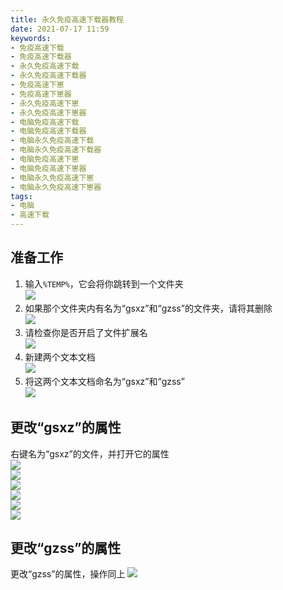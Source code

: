 ```yaml
---
title: 永久免疫高速下载器教程
date: 2021-07-17 11:59
keywords:
- 免疫高速下载
- 免疫高速下载器
- 永久免疫高速下载
- 永久免疫高速下载器
- 免疫高速下崽
- 免疫高速下崽器
- 永久免疫高速下崽
- 永久免疫高速下崽器
- 电脑免疫高速下载
- 电脑免疫高速下载器
- 电脑永久免疫高速下载
- 电脑永久免疫高速下载器
- 电脑免疫高速下崽
- 电脑免疫高速下崽器
- 电脑永久免疫高速下崽
- 电脑永久免疫高速下崽器
tags:
- 电脑
- 高速下载
---
```


## 准备工作
1. 输入`%TEMP%`，它会将你跳转到一个文件夹  
![](http://cdn.xyz8848.cf/img/blog/7/1.png)
2. 如果那个文件夹内有名为“gsxz”和“gzss”的文件夹，请将其删除  
![](http://cdn.xyz8848.cf/img/blog/7/2.png)
3. 请检查你是否开启了文件扩展名  
![](http://cdn.xyz8848.cf/img/blog/7/3.png)
4. 新建两个文本文档  
![](http://cdn.xyz8848.cf/img/blog/7/4.png)
5. 将这两个文本文档命名为“gsxz”和“gzss”  
![](http://cdn.xyz8848.cf/img/blog/7/5.png)

## 更改“gsxz”的属性
右键名为“gsxz”的文件，并打开它的属性  
![](http://cdn.xyz8848.cf/img/blog/7/6.png)  
![](http://cdn.xyz8848.cf/img/blog/7/7.png)  
![](http://cdn.xyz8848.cf/img/blog/7/8.png)  
![](http://cdn.xyz8848.cf/img/blog/7/9.png)  
![](http://cdn.xyz8848.cf/img/blog/7/10.png)  
![](http://cdn.xyz8848.cf/img/blog/7/11.png)

## 更改“gzss”的属性
更改“gzss”的属性，操作同上
![](http://cdn.xyz8848.cf/img/blog/7/12.png)

<script src="https://giscus.app/client.js"
        data-repo="xyz8848/Blog"
        data-repo-id="R_kgDOHHONxA"
        data-category="General"
        data-category-id="DIC_kwDOHHONxM4CPUS_"
        data-mapping="pathname"
        data-reactions-enabled="1"
        data-emit-metadata="0"
        data-input-position="top"
        data-theme="light"
        data-lang="zh-CN"
        crossorigin="anonymous"
        async>
</script>
